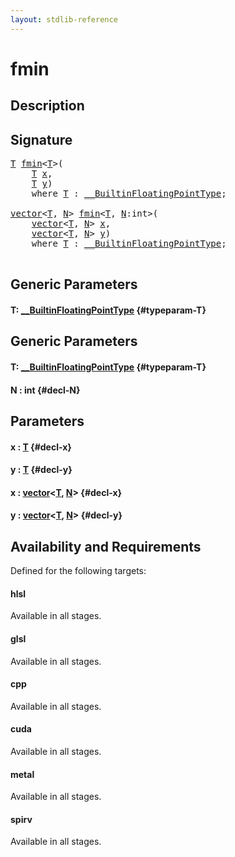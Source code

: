 ```yaml
---
layout: stdlib-reference
---
```


# fmin

## Description





## Signature 

<pre>
<a href="/stdlib-reference/global-decls/fmin#typeparam-T" class="code_type">T</a> <a href="/stdlib-reference/global-decls/fmin">fmin</a>&lt;<a href="/stdlib-reference/global-decls/fmin#typeparam-T" class="code_type">T</a>&gt;(
    <a href="/stdlib-reference/global-decls/fmin#typeparam-T" class="code_type">T</a> <a href="/stdlib-reference/global-decls/fmin#decl-x" class="code_param">x</a>,
    <a href="/stdlib-reference/global-decls/fmin#typeparam-T" class="code_type">T</a> <a href="/stdlib-reference/global-decls/fmin#decl-y" class="code_param">y</a>)
    <span class='code_keyword'>where</span> <a href="/stdlib-reference/global-decls/fmin#typeparam-T" class="code_type">T</a> : <a href="/stdlib-reference/interfaces/BuiltinFloatingPointType/index" class="code_type">__BuiltinFloatingPointType</a>;

<a href="/stdlib-reference/types/vector/index" class="code_type">vector</a>&lt;<a href="/stdlib-reference/global-decls/fmin#typeparam-T" class="code_type">T</a>, <a href="/stdlib-reference/global-decls/fmin#decl-N" class="code_var">N</a>&gt; <a href="/stdlib-reference/global-decls/fmin">fmin</a>&lt;<a href="/stdlib-reference/global-decls/fmin#typeparam-T" class="code_type">T</a>, <a href="/stdlib-reference/global-decls/fmin#decl-N" class="code_var">N</a>:<span class="code_keyword">int</span>&gt;(
    <a href="/stdlib-reference/types/vector/index" class="code_type">vector</a>&lt;<a href="/stdlib-reference/global-decls/fmin#typeparam-T" class="code_type">T</a>, <a href="/stdlib-reference/global-decls/fmin#decl-N" class="code_var">N</a>&gt; <a href="/stdlib-reference/global-decls/fmin#decl-x" class="code_param">x</a>,
    <a href="/stdlib-reference/types/vector/index" class="code_type">vector</a>&lt;<a href="/stdlib-reference/global-decls/fmin#typeparam-T" class="code_type">T</a>, <a href="/stdlib-reference/global-decls/fmin#decl-N" class="code_var">N</a>&gt; <a href="/stdlib-reference/global-decls/fmin#decl-y" class="code_param">y</a>)
    <span class='code_keyword'>where</span> <a href="/stdlib-reference/global-decls/fmin#typeparam-T" class="code_type">T</a> : <a href="/stdlib-reference/interfaces/BuiltinFloatingPointType/index" class="code_type">__BuiltinFloatingPointType</a>;

</pre>

## Generic Parameters

#### T: [\_\_BuiltinFloatingPointType](/stdlib-reference/interfaces/BuiltinFloatingPointType/index) {#typeparam-T}

## Generic Parameters

#### T: [\_\_BuiltinFloatingPointType](/stdlib-reference/interfaces/BuiltinFloatingPointType/index) {#typeparam-T}
#### N  : int {#decl-N}

## Parameters

#### x  : [T](/stdlib-reference/global-decls/fmin#typeparam-T) {#decl-x}
#### y  : [T](/stdlib-reference/global-decls/fmin#typeparam-T) {#decl-y}
#### x  : [vector](/stdlib-reference/types/vector/index)\<[T](/stdlib-reference/types/vector/index#typeparam-T), [N](/stdlib-reference/types/vector/index#decl-N)\> {#decl-x}
#### y  : [vector](/stdlib-reference/types/vector/index)\<[T](/stdlib-reference/types/vector/index#typeparam-T), [N](/stdlib-reference/types/vector/index#decl-N)\> {#decl-y}

## Availability and Requirements

Defined for the following targets:

#### hlsl
Available in all stages.

#### glsl
Available in all stages.

#### cpp
Available in all stages.

#### cuda
Available in all stages.

#### metal
Available in all stages.

#### spirv
Available in all stages.



